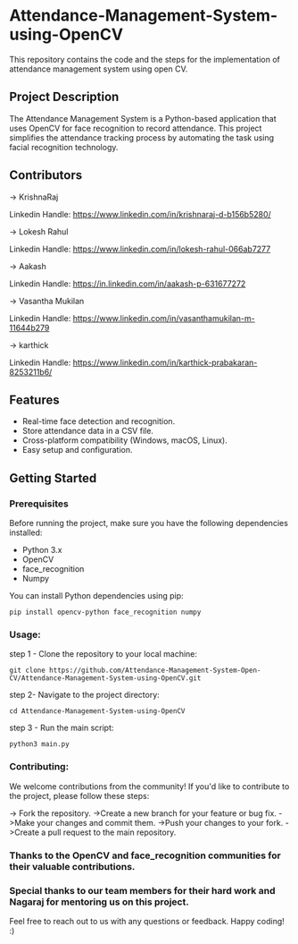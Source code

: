 # Attendance-Management-System-using-OpenCV
This repository contains the code and the steps for the implementation of attendance management system using open CV.

## Project Description

The Attendance Management System is a Python-based application that uses OpenCV for face recognition to record attendance. This project simplifies the attendance tracking process by automating the task using facial recognition technology.

## Contributors

-> KrishnaRaj

  Linkedin Handle: https://www.linkedin.com/in/krishnaraj-d-b156b5280/
  
-> Lokesh Rahul

  Linkedin Handle: https://www.linkedin.com/in/lokesh-rahul-066ab7277
  
-> Aakash

  Linkedin Handle: https://in.linkedin.com/in/aakash-p-631677272
  
-> Vasantha Mukilan

  Linkedin Handle: https://www.linkedin.com/in/vasanthamukilan-m-11644b279
  
-> karthick

  Linkedin Handle: https://www.linkedin.com/in/karthick-prabakaran-8253211b6/

## Features

- Real-time face detection and recognition.
- Store attendance data in a CSV file.
- Cross-platform compatibility (Windows, macOS, Linux).
- Easy setup and configuration.

## Getting Started

### Prerequisites

Before running the project, make sure you have the following dependencies installed:

- Python 3.x
- OpenCV
- face_recognition
- Numpy

You can install Python dependencies using pip:

```
pip install opencv-python face_recognition numpy
```

### Usage:

step 1 - Clone the repository to your local machine:
```
git clone https://github.com/Attendance-Management-System-Open-CV/Attendance-Management-System-using-OpenCV.git
```
step 2- Navigate to the project directory:
```
cd Attendance-Management-System-using-OpenCV
```

step 3 - Run the main script:

```
python3 main.py
```


### Contributing:

We welcome contributions from the community! If you'd like to contribute to the project, please follow these steps:

  -> Fork the repository.
  ->Create a new branch for your feature or bug fix.
  ->Make your changes and commit them.
  ->Push your changes to your fork.
  ->Create a pull request to the main repository.


  ### Thanks to the OpenCV and face_recognition communities for their valuable contributions.
  ### Special thanks to our team members for their hard work and Nagaraj for mentoring us on this project.

Feel free to reach out to us with any questions or feedback. Happy coding!            :)
